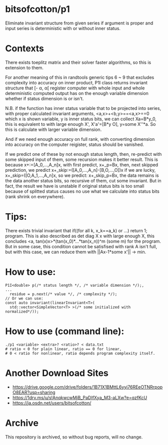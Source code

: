 # bitsofcotton/p1
Eliminate invariant structure from given series if argument is proper and
input series is deterministic with or without inner status.

# Contexts
There exists toeplitz matrix and their solver faster algorithms,
so this is extension to them.  

For another meaning of this in randtools generic tips 6 ~ 9 that
excludes complexity into accuracy on inner product,
P1I class returns invariant structure that \[- &alpha;, &alpha;\[
register computer with whole input and whole deterministic computed output
has on the enough variable dimension whether if status dimension is or isn't.

N.B. if the function has inner status variable that to be projected into
series, with proper calculated invariant arguments, \<a,x\>+\<b,y\>==\<a,x\>==0
which x is shown variable, y is inner status bits, we can collect
Xa=B\*y\_0, this is equivalent to with large enough X',
X'a'=\[B\*y O\], y=some X''\*a.
So this is calculate with larger variable dimension.

And if we need enough accuracy on full rank, with converting dimension into accuracy on
the computer reigister, status should be vanished.

If we predict one of these by not enough status length, then, re-predict with
some skipped input of them, some recursion makes it better result.
This is because x+:=\[A_0,...,A_n\]x, with first predict, x+\_p=Bx,
then, next skipped prediction, we predict x+\_skip:=(\[A_0,...,A_n\]-\[B,O,...,O\])x
if we are lucky, x+\_skip=(\[O,A_1,...,A_n\]x, so we predict: x+\_skip\_p=Bx, the data
remains is the data another status bits, so recursive of them, cut some invariant.
But in fact, the result we have is unstable if original status bits is too small because of splitted status causes no use what we calculate into status bits (rank shrink on everywhere).

# Tips:
There exists trivial invariant that if((for all k, x_k==a_k) or ...) return 1; program. This is also described as det diag X x with large enough X, this concludes &lt;a, tan(x)x&gt;\*(tan(x_0)\*...\*tan(x_n))^m (some m) for the program. But in some case, this condition cannot be satisfised with rank A isn't full, but with this case, we can reduce them with ||Ax-1\*some x'|| -&gt; min.

# How to use:
    P1I<double> p(/* status length */, /* variable dimension */);,
    ...
      residue = p.next(/* value */, /* complexity */);
    // Or we can use:
    const auto invariant(linearInvariant<T>(
      std::vector<SimpleVector<T> >(/* some initialized with normalized*/));

# How to use (command line):
    ./p1 <variable> <extra>? <ratio>? < data.txt
    # ratio < 0 for plain linear, ratio == 0 for linear,
    # 0 < ratio for nonlinear, ratio depends program complexity itself.

# Another Download Sites
* https://drive.google.com/drive/folders/1B71X1BMttL6yyi76REeOTNRrpopO8EAR?usp=sharing
* https://1drv.ms/u/s!AnqkwcwMjB_PaDIfXya_M3-aLXw?e=qzfKcU
* https://ja.osdn.net/users/bitsofcotton/

# Archive
This repository is archived, so without bug reports, will no change.

